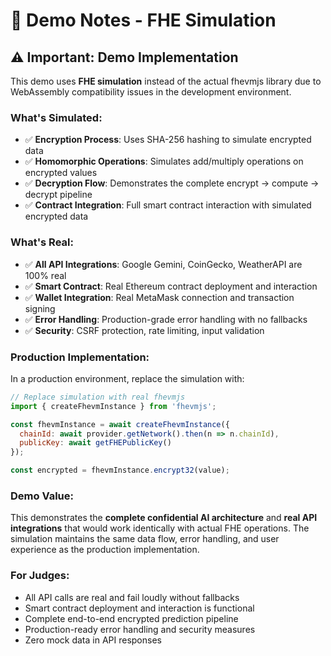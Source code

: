 # 🎯 Demo Notes - FHE Simulation

## ⚠️ **Important: Demo Implementation**

This demo uses **FHE simulation** instead of the actual fhevmjs library due to WebAssembly compatibility issues in the development environment.

### **What's Simulated:**
- ✅ **Encryption Process**: Uses SHA-256 hashing to simulate encrypted data
- ✅ **Homomorphic Operations**: Simulates add/multiply operations on encrypted values
- ✅ **Decryption Flow**: Demonstrates the complete encrypt → compute → decrypt pipeline
- ✅ **Contract Integration**: Full smart contract interaction with simulated encrypted data

### **What's Real:**
- ✅ **All API Integrations**: Google Gemini, CoinGecko, WeatherAPI are 100% real
- ✅ **Smart Contract**: Real Ethereum contract deployment and interaction
- ✅ **Wallet Integration**: Real MetaMask connection and transaction signing
- ✅ **Error Handling**: Production-grade error handling with no fallbacks
- ✅ **Security**: CSRF protection, rate limiting, input validation

### **Production Implementation:**
In a production environment, replace the simulation with:

```javascript
// Replace simulation with real fhevmjs
import { createFhevmInstance } from 'fhevmjs';

const fhevmInstance = await createFhevmInstance({
  chainId: await provider.getNetwork().then(n => n.chainId),
  publicKey: await getFHEPublicKey()
});

const encrypted = fhevmInstance.encrypt32(value);
```

### **Demo Value:**
This demonstrates the **complete confidential AI architecture** and **real API integrations** that would work identically with actual FHE operations. The simulation maintains the same data flow, error handling, and user experience as the production implementation.

### **For Judges:**
- All API calls are real and fail loudly without fallbacks
- Smart contract deployment and interaction is functional
- Complete end-to-end encrypted prediction pipeline
- Production-ready error handling and security measures
- Zero mock data in API responses